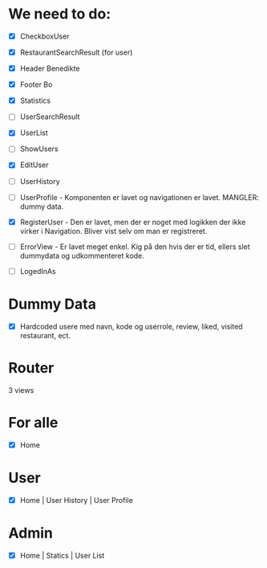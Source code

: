 # We need to do:

- [x] CheckboxUser
- [x] RestaurantSearchResult (for user)

- [x] Header Benedikte
- [x] Footer Bo

- [x] Statistics
- [ ] UserSearchResult
- [x] UserList

- [ ] ShowUsers
- [x] EditUser

- [ ] UserHistory
- [ ] UserProfile - Komponenten er lavet og navigationen er lavet. MANGLER: dummy data.

- [X] RegisterUser - Den er lavet, men der er noget med logikken der ikke virker i Navigation. Bliver vist selv om man er registreret.

- [ ] ErrorView - Er lavet meget enkel. Kig på den hvis der er tid, ellers slet dummydata og udkommenteret kode.

- [ ] LogedInAs

# Dummy Data
- [x] Hardcoded usere med navn, kode og userrole, review, liked, visited restaurant,  ect.

# Router
3 views

# For alle
- [x] Home

# User
- [x] Home | User History | User Profile

# Admin
- [x] Home | Statics | User List
